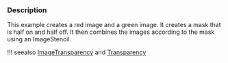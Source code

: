 ### Description

This example creates a red image and a green image. It creates a mask that is half on and half off. It then combines the images according to the mask using an ImageStencil.

!!! seealso
    [ImageTransparency](/Cxx/Visualization/ImageTransparency) and [Transparency](/Cxx/Images/Transparency)


